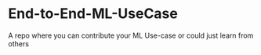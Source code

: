# End-to-End-ML-UseCase
A repo where you can contribute your ML Use-case or could just learn from others
